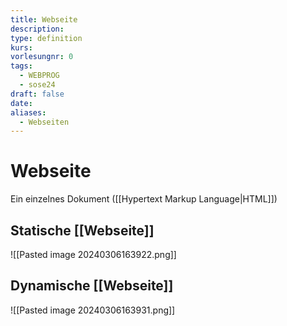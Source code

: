 ```yaml
---
title: Webseite
description: 
type: definition
kurs: 
vorlesungnr: 0
tags:
  - WEBPROG
  - sose24
draft: false
date: 
aliases:
  - Webseiten
---
```


# Webseite

Ein einzelnes Dokument ([[Hypertext Markup Language|HTML]])

## Statische [[Webseite]]

![[Pasted image 20240306163922.png]]

## Dynamische [[Webseite]]

![[Pasted image 20240306163931.png]]